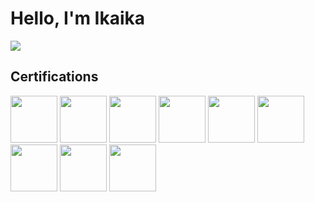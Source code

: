 <!--
Template from https://github.com/Test-MyDFIR/Test-MyDFIR/blob/main/README.md https://www.youtube.com/watch?v=p59B-I67yf8
-->
# Hello, I'm Ikaika
<a href="https://linkedin.com/in/ikaikaleite"><img src="https://img.shields.io/badge/-LinkedIn-0072b1?&style=for-the-badge&logo=linkedin&logoColor=white" /></a>

## Certifications
<div>
<img src="https://images.contentstack.io/v3/assets/blt36c2e63521272fdc/blte92616127ffc3f86/63c71c14d1f34304558a3621/GPEN.png" width="75" height="75"/>
<img src="https://images.contentstack.io/v3/assets/blt36c2e63521272fdc/bltc338fb0d9bc00d53/63c71c175291cc643f1f1704/GWAPT.png" width="75" height="75"/>
<img src="https://images.contentstack.io/v3/assets/blt36c2e63521272fdc/bltd42dcd7c5c4c108c/63c71c13d1f34304558a361d/GCIH.png" width="75" height="75"/>
<img src="https://images.contentstack.io/v3/assets/blt36c2e63521272fdc/blt0dfbe20e1c67b63f/63c71c119ba93014827b0221/GCFA.png" width="75" height="75"/>
<img src="https://images.contentstack.io/v3/assets/blt36c2e63521272fdc/blt0d37113d804c79ff/63c71c14a03edb10af48d773/GPYC.png" width="75" height="75"/>
<img src="https://images.contentstack.io/v3/assets/blt36c2e63521272fdc/bltdf89d49139b50923/63c71c1304062b163ae4ea6d/GCIA.png" width="75" height="75"/>
<img src="https://images.contentstack.io/v3/assets/blt36c2e63521272fdc/bltb1222898f9767938/63c71c179ba93014827b0225/GSEC.png" width="75" height="75"/>
<img src="https://images.contentstack.io/v3/assets/blt36c2e63521272fdc/bltc240519f790a877f/63c71c17098365433cc9a31e/GISF.png" width="75" height="75"/>
<img src="https://images.contentstack.io/v3/assets/blt36c2e63521272fdc/blt8a47e5af660fe727/63c71c1708b84c3d9e4c98df/GFACT.png" width="75" height="75"/>
</div>

<!--
## Skills
[Provide skills and associated project. Make sure to hyperlink the project - Remove this afterwards]]

| Skill                                         | Associated Project         |
|-----------------------------------------------|----------------------------|
| SIEM Implementation and Log Analysis          | <a href="https://google.com">Detection Lab</a>|
| Network Traffic Monitoring and Attack Detection | <a href="https://google.com">Detection Lab</a>|
| Security Automation with Shuffle SOAR         | SOC Automation Lab|
| Incident Response Planning and Execution      | SOC Automation Lab|
| Case Management with TheHive                  | SOC Automation Lab|
| Scripting and Automation for Threat Mitigation | SOC Automation Lab|

## Tools
[Provide tools and break them down into categories. Use ChatGPT to help create the link - Remove this afterwards]]

### Network
<div>
    <img src="https://img.shields.io/badge/-Wireshark-1679A7?&style=for-the-badge&logo=Wireshark&logoColor=white" />
    <img src="https://img.shields.io/badge/-Suricata-EF3B2D?&style=for-the-badge&logo=Suricata&logoColor=white" />
    <img src="https://img.shields.io/badge/-Zeek-777BB4?&style=for-the-badge&logo=Zeek&logoColor=white" />
</div>

### Endpoint
<div>
    <img src="https://img.shields.io/badge/-Microsoft_Defender_for_Endpoint-00A4EF?&style=for-the-badge&logo=Microsoft&logoColor=white" />
    <img src="https://img.shields.io/badge/-Velociraptor-4B275F?&style=for-the-badge&logo=Velociraptor&logoColor=white" />
</div>

### SIEM
<div>
    <img src="https://img.shields.io/badge/-Microsoft_Sentinel-0078D4?&style=for-the-badge&logo=Microsoft&logoColor=white" />
    <img src="https://img.shields.io/badge/-Splunk-000000?&style=for-the-badge&logo=Splunk&logoColor=white" />
    <img src="https://img.shields.io/badge/-Elastic-005571?&style=for-the-badge&logo=Elastic&logoColor=white" />
</div>


## Projects
- Detection Lab
- SOC Automation Project
-->
